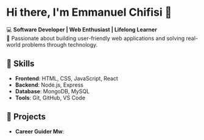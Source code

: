 
# Hi there, I'm Emmanuel Chifisi 👋

💻 **Software Developer | Web Enthusiast | Lifelong Learner**  
🌟 Passionate about building user-friendly web applications and solving real-world problems through technology.  

## 🔨 Skills  
- **Frontend**: HTML, CSS, JavaScript, React  
- **Backend**: Node.js, Express  
- **Database**: MongoDB, MySQL  
- **Tools**: Git, GitHub, VS Code  

## 🚀 Projects  
- **Career Guider Mw**:  
  
